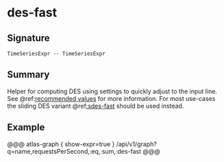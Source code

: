 
# des-fast

## Signature

```
TimeSeriesExpr -- TimeSeriesExpr
```
     
## Summary

Helper for computing DES using settings to quickly adjust to the input line. See
@ref:[recommended values](../asl/des.md#recommended-values) for more information.
For most use-cases the sliding DES variant @ref[:sdes-fast](sdes-fast.md) should be used
instead.

## Example

@@@ atlas-graph { show-expr=true }
/api/v1/graph?q=name,requestsPerSecond,:eq,:sum,:des-fast
@@@
